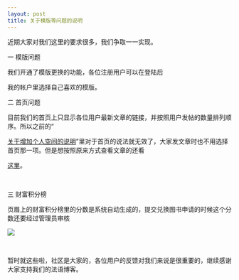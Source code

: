 ```yaml
---
layout: post
title: 关于模版等问题的说明
---
```


近期大家对我们这里的要求很多，我们争取一一实现。

一 模版问题

我们开通了模版更换的功能，各位注册用户可以在登陆后

我的帐户里选择自己喜欢的模版。

二 首页问题

目前我们的首页上只显示各位用户最新文章的链接，并按照用户发帖的数量排列顺序。所以之前的“

[关于增加个人空间的说明](/fayu/node/359)”里对于首页的说法就无效了，大家发文章时也不用选择首页那一项。但是想按照原来方式查看文章的还看

[这里](http://www.francaisblog.com.cn/node/)。 

 

三 财富积分榜

页眉上的财富积分榜里的分数是系统自动生成的，提交兑换图书申请的时候这个分数还要经过管理员审核

![](/fayu/modules/tinymce/tinymce/jscripts/tiny_mce/plugins/emotions/images/smiley-cool.gif)

 

暂时就这些啦，社区是大家的，各位用户的反馈对我们来说是很重要的，继续感谢大家支持我们的法语博客。
